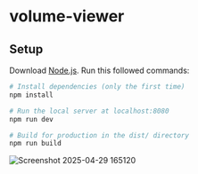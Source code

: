 # volume-viewer

## Setup
Download [Node.js](https://nodejs.org/en/download/).
Run this followed commands:

``` bash
# Install dependencies (only the first time)
npm install

# Run the local server at localhost:8080
npm run dev

# Build for production in the dist/ directory
npm run build
```
![Screenshot 2025-04-29 165120](https://github.com/user-attachments/assets/9c7ec23c-41d0-445f-b18c-255bdcefe951)
